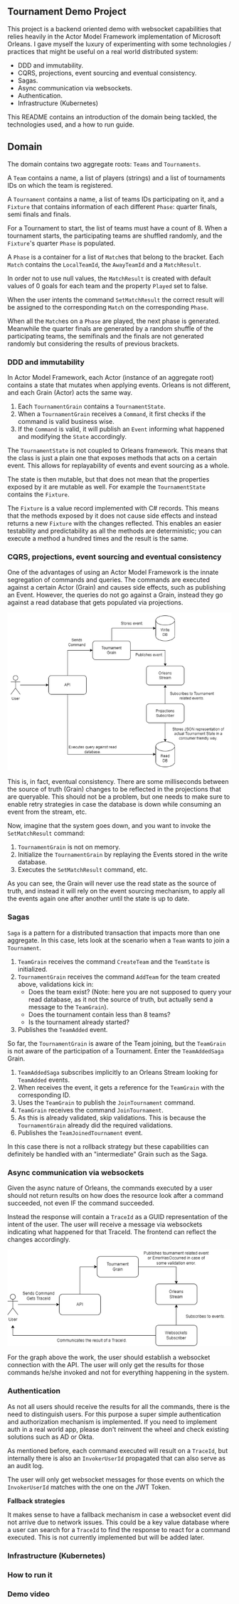 ## Tournament Demo Project

This project is a backend oriented demo with websocket capabilities that relies heavily in the Actor Model Framework implementation of Microsoft Orleans. I gave myself the luxury of experimenting with some technologies / practices that might be useful on a real world distributed system:

- DDD and immutability.
- CQRS, projections, event sourcing and eventual consistency.
- Sagas.
- Async communication via websockets.
- Authentication.
- Infrastructure (Kubernetes)

This README contains an introduction of the domain being tackled, the technologies used, and a how to run guide.

## Domain

The domain contains two aggregate roots: `Teams` and `Tournaments`.

A `Team` contains a name, a list of players (strings) and a list of tournaments IDs on which the team is registered.

A `Tournament` contains a name, a list of teams IDs participating on it, and a `Fixture` that contains information of each different `Phase`: quarter finals, semi finals and finals.

For a Tournament to start, the list of teams must have a count of 8. When a tournament starts, the participating teams are shuffled randomly, and the `Fixture`'s quarter `Phase` is populated.

A `Phase` is a container for a list of `Match`es that belong to the bracket. Each `Match` contains the `LocalTeamId`, the `AwayTeamId` and a `MatchResult`.

In order not to use null values, the `MatchResult` is created with default values of 0 goals for each team and the property `Played` set to false.

When the user intents the command `SetMatchResult` the correct result will be assigned to the corresponding `Match` on the corresponding `Phase`.

When all the `Match`es on a `Phase` are played, the next phase is generated. Meanwhile the quarter finals are generated by a random shuffle of the participating teams, the semifinals and the finals are not generated randomly but considering the results of previous brackets.

### DDD and immutability

In Actor Model Framework, each Actor (instance of an aggregate root) contains a state that mutates when applying events. Orleans is not different, and each Grain (Actor) acts the same way.

1. Each `TournamentGrain` contains a `TournamentState`.
2. When a `TournamentGrain` receives a `Command`, it first checks if the command is valid business wise.
3. If the `Command` is valid, it will publish an `Event` informing what happened and modifying the `State` accordingly.

The `TournamentState` is not coupled to Orleans framework. This means that the class is just a plain one that exposes methods that acts on a certain event. This allows for replayability of events and event sourcing as a whole.

The state is then mutable, but that does not mean that the properties exposed by it are mutable as well. For example the `TournamentState` contains the `Fixture`.

The `Fixture` is a value record implemented with C# records. This means that the methods exposed by it does not cause side effects and instead returns a new `Fixture` with the changes reflected. This enables an easier testability and predictability as all the methods are deterministic; you can execute a method a hundred times and the result is the same.

### CQRS, projections, event sourcing and eventual consistency

One of the advantages of using an Actor Model Framework is the innate segregation of commands and queries. The commands are executed against a certain Actor (Grain) and causes side effects, such as publishing an Event. However, the queries do not go against a Grain, instead they go against a read database that gets populated via projections.

![CQRS and projections.](/img/projections.drawio.png)

This is, in fact, eventual consistency. There are some milliseconds between the source of truth (Grain) changes to be reflected in the projections that are queryable. This should not be a problem, but one needs to make sure to enable retry strategies in case the database is down while consuming an event from the stream, etc.

Now, imagine that the system goes down, and you want to invoke the `SetMatchResult` command:

1. `TournamentGrain` is not on memory.
2. Initialize the `TournamentGrain` by replaying the Events stored in the write database.
3. Executes the `SetMatchResult` command, etc.

As you can see, the Grain will never use the read state as the source of truth, and instead it will rely on the event sourcing mechanism, to apply all the events again one after another until the state is up to date.

### Sagas

`Saga` is a pattern for a distributed transaction that impacts more than one aggregate. In this case, lets look at the scenario when a `Team` wants to join a `Tournament`.

1. `TeamGrain` receives the command `CreateTeam` and the `TeamState` is initialized.
2. `TournamentGrain` receives the command `AddTeam` for the team created above, validations kick in:
	- Does the team exist? (Note: here you are not supposed to query your read database, as it not the source of truth, but actually send a message to the `TeamGrain`).
	- Does the tournament contain less than 8 teams?
	- Is the tournament already started?
3. Publishes the `TeamAdded` event.

So far, the `TournamentGrain` is aware of the Team joining, but the `TeamGrain` is not aware of the participation of a Tournament. Enter the `TeamAddedSaga` Grain.

1. `TeamAddedSaga` subscribes implicitly to an Orleans Stream looking for `TeamAdded` events.
2. When receives the event, it gets a reference for the `TeamGrain` with the corresponding ID.
3. Uses the `TeamGrain` to publish the `JoinTournament` command.
4. `TeamGrain` receives the command `JoinTournament`.
5. As this is already validated, skip validations. This is because the `TournamentGrain` already did the required validations.
6. Publishes the `TeamJoinedTournament` event.

In this case there is not a rollback strategy but these capabilities can definitely be handled with an "intermediate" Grain such as the Saga.

### Async communication via websockets

Given the async nature of Orleans, the commands executed by a user should not return results on how does the resource look after a command succeeded, not even IF the command succeeded.

Instead the response will contain a `TraceId` as a GUID representation of the intent of the user. The user will receive a message via websockets indicating what happened for that TraceId. The frontend can reflect the changes accordingly.

![Websockets](/img/websockets.drawio.png)

For the graph above the work, the user should establish a websocket connection with the API. The user will only get the results for those commands he/she invoked and not for everything happening in the system.

### Authentication

As not all users should receive the results for all the commands, there is the need to distinguish users. For this purpose a super simple authentication and authorization mechanism is implemented. If you need to implement auth in a real world app, please don't reinvent the wheel and check existing solutions such as AD or Okta.

As mentioned before, each command executed will result on a `TraceId`, but internally there is also an `InvokerUserId` propagated that can also serve as an audit log.

The user will only get websocket messages for those events on which the `InvokerUserId` matches with the one on the JWT Token.

**Fallback strategies**

It makes sense to have a fallback mechanism in case a websocket event did not arrive due to network issues. This could be a key value database where a user can search for a `TraceId` to find the response to react for a command executed. This is not currently implemented but will be added later.

### Infrastructure (Kubernetes)

### How to run it

### Demo video

